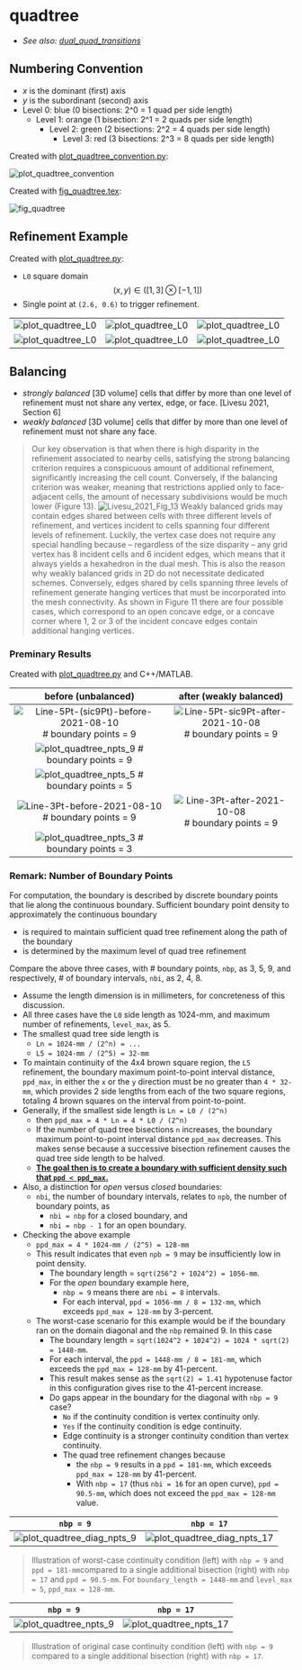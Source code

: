# quadtree

* *See also: [dual_quad_transitions](dual_quad_transitions.md)*

## Numbering Convention

* *x* is the dominant (first) axis
* *y* is the subordinant (second) axis
* Level 0: blue (0 bisections: 2^0 = 1 quad per side length)
  * Level 1: orange (1 bisection: 2^1 = 2 quads per side length)
    * Level 2: green (2 bisections: 2^2 = 4 quads per side length)
      * Level 3: red (3 bisections: 2^3 = 8 quads per side length)

Created with [plot_quadtree_convention.py](plot_quadtree_convention.py):

![plot_quadtree_convention](fig/plot_quadtree_convention.png)

Created with [fig_quadtree.tex](fig_quadtree.tex):

![fig_quadtree](fig/fig_quadtree.png)

## Refinement Example

Created with [plot_quadtree.py](plot_quadtree.py):

* `L0` square domain $$(x, y) \in ([1, 3] \otimes  [-1, 1])$$
* Single point at `(2.6, 0.6)` to trigger refinement.

| | | | 
|:---:|:---:|:---:|
![plot_quadtree_L0](fig/plot_quadtree_L0.png) | ![plot_quadtree_L0](fig/plot_quadtree_L1.png) | ![plot_quadtree_L0](fig/plot_quadtree_L2.png) |
![plot_quadtree_L0](fig/plot_quadtree_L3.png) | ![plot_quadtree_L0](fig/plot_quadtree_L4.png) | ![plot_quadtree_L0](fig/plot_quadtree_L5.png) |

## Balancing

* *strongly balanced* [3D volume] cells that differ by more than one level of refinement must not share any vertex, edge, or face. [Livesu 2021, Section 6]
* *weakly balanced* [3D volume] cells that differ by more than one level of refinement must not share any face.

> Our key observation is that when there is high disparity in the refinement associated to nearby cells, satisfying the strong balancing criterion requires a conspicuous amount of additional refinement, significantly increasing the cell count. Conversely, if the balancing criterion was weaker, meaning that restrictions applied only to face-adjacent cells, the amount of necessary subdivisions would be much lower (Figure 13).
> ![Livesu_2021_Fig_13](fig/Livesu_2021_Fig_13.png)
> Weakly balanced grids may contain edges shared between cells with three different levels of refinement, and vertices incident to cells spanning four different levels of refinement. Luckily, the vertex case does not require any special handling because – regardless of the size disparity – any grid vertex has 8 incident cells and 6 incident edges, which means that it always yields a hexahedron in the dual mesh. This is also the reason why weakly balanced grids in 2D do not necessitate dedicated schemes. Conversely, edges shared by cells spanning three levels of refinement generate hanging vertices that must be incorporated into the mesh connectivity. As shown in Figure 11 there are four possible cases, which correspond to an open concave edge, or a concave corner where 1, 2 or 3 of the incident concave edges contain additional hanging vertices.

### Preminary Results

Created with [plot_quadtree.py](plot_quadtree.py) and C++/MATLAB.

| before (unbalanced) | after (weakly balanced) |
|:---:|:---:|
| ![Line-5Pt-(sic9Pt)-before-2021-08-10](fig/Line-5Pt-sic9Pt-before-2021-08-10.png) # boundary points = 9 | ![Line-5Pt-sic9Pt-after-2021-10-08](fig/Line-5Pt-sic9Pt-after-2021-10-08.png) # boundary points = 9|
| ![plot_quadtree_npts_9](fig/plot_quadtree_npts_9.png) # boundary points = 9 |  |
| ![plot_quadtree_npts_5](fig/plot_quadtree_npts_5.png) # boundary points = 5 | |
| ![Line-3Pt-before-2021-08-10](fig/Line-3Pt-before-2021-08-10.png) # boundary points = 9 | ![Line-3Pt-after-2021-10-08](fig/Line-3Pt-after-2021-10-08.png) # boundary points = 9|
| ![plot_quadtree_npts_3](fig/plot_quadtree_npts_3.png) # boundary points = 3 | |

### Remark: Number of Boundary Points

For computation, the boundary is described by discrete boundary points that lie along the continuous boundary.  Sufficient boundary point density to approximately the continuous boundary 
* is required to maintain sufficient quad tree refinement along the path of the boundary 
* is determined by the maximum level of quad tree refinement

Compare the above three cases, with # boundary points, `nbp`, as 3, 5, 9, and respectively, # of boundary intervals, `nbi`, as 2, 4, 8.
* Assume the length dimension is in millimeters, for concreteness of this discussion.  
* All three cases have the `L0` side length as 1024-mm, and maximum number of refinements, `level_max`, as 5.  
* The smallest quad tree side length is
  * `Ln = 1024-mm / (2^n) = ...`
  * `L5 = 1024-mm / (2^5) = 32-mm`
* To maintain continuity of the 4x4 brown square region, the `L5` refinement, the boundary maximum point-to-point interval distance, `ppd_max`, in either the `x` or the `y` direction must be no greater than `4 * 32-mm`, which provides 2 side lengths from each of the two square regions, totaling 4 brown squares on the interval from point-to-point.
* Generally, if the smallest side length is `Ln = L0 / (2^n)`
  * then `ppd_max = 4 * Ln = 4 * L0 / (2^n)`
  * If the number of quad tree bisections `n` increases, the boundary maximum point-to-point interval distance `ppd_max` decreases.  This makes sense because a successive bisection refinement causes the quad tree side length to be halved.
  * <u> **The goal then is to create a boundary with sufficient density such that `ppd < ppd_max`.** </u>
* Also, a distinction for *open* versus *closed* boundaries:
  * `nbi`, the number of boundary intervals, relates to `npb`, the number of boundary points, as
    * `nbi = nbp` for a closed boundary, and
    * `nbi = nbp - 1` for an open boundary.
* Checking the above example
  * `ppd_max = 4 * 1024-mm / (2^5) = 128-mm`
  * This result indicates that even `npb = 9` may be insufficiently low in point density.
    * The boundary length = `sqrt(256^2 + 1024^2) = 1056-mm`.
    * For the *open* boundary example here, 
      * `nbp = 9` means there are `nbi = 8` intervals.
      * For each interval, `ppd = 1056-mm / 8 = 132-mm`, which exceeds `ppd_max = 128-mm` by 3-percent.
  * The worst-case scenario for this example would be if the boundary ran on the domain diagonal and the `nbp` remained 9.  In this case
    * The boundary length = `sqrt(1024^2 + 1024^2) = 1024 * sqrt(2) = 1448-mm`.
    * For each interval, the `ppd = 1448-mm / 8 = 181-mm`, which exceeds the `ppd_max = 128-mm` by 41-percent.  
    * This result makes sense as the `sqrt(2) = 1.41` hypotenuse factor in this configuration gives rise to the 41-percent increase.  
    * Do gaps appear in the boundary for the diagonal with `nbp = 9` case?
      * `No` if the continuity condition is vertex continuity only.
      * `Yes` if the continuity condition is edge continuity.
      * Edge continuity is a stronger continuity condition than vertex continuity.
      * The quad tree refinement changes because 
        * the `nbp = 9` results in a `ppd = 181-mm`, which exceeds `ppd_max = 128-mm` by 41-percent.  
        * With `nbp = 17` (thus `nbi = 16` for an open curve), `ppd =  90.5-mm`, which does not exceed the `ppd_max = 128-mm` value.

| `nbp = 9` | `nbp = 17` |
|:---:|:---:|
| ![plot_quadtree_diag_npts_9](fig/plot_quadtree_diag_npts_9.png) | ![plot_quadtree_diag_npts_17](fig/plot_quadtree_diag_npts_17.png) |
> Illustration of worst-case continuity condition (left) with `nbp = 9` and `ppd = 181-mm`compared to a single additional bisection (right) with `nbp = 17` and `ppd = 90.5-mm`.  For `boundary_length = 1448-mm` and `level_max = 5`, `ppd_max = 128-mm`.


| `nbp = 9` | `nbp = 17` |
|:---:|:---:|
| ![plot_quadtree_npts_9](fig/plot_quadtree_npts_9.png) | ![plot_quadtree_npts_17](fig/plot_quadtree_npts_17.png) |
> Illustration of original case continuity condition (left) with `nbp = 9` compared to a single additional bisection (right) with `nbp = 17`.

